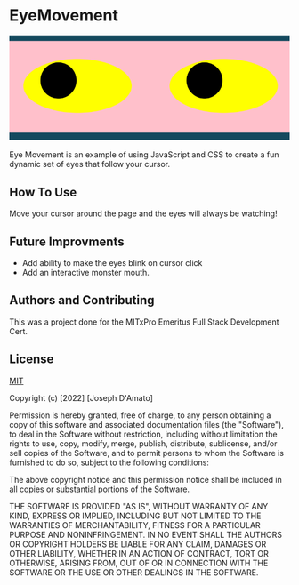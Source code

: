 # EyeMovement
![The eyes are watching you](/EyeMovementPreview.png)


Eye Movement is an example of using JavaScript and CSS to create a fun dynamic set of eyes that follow your cursor.

## How To Use
Move your cursor around the page and the eyes will always be watching!

## Future Improvments
- Add ability to make the eyes blink on cursor click
- Add an interactive monster mouth.

## Authors and Contributing
This was a project done for the MITxPro Emeritus Full Stack Development Cert.


## License
[MIT](https://choosealicense.com/licenses/mit/)

Copyright (c) [2022] [Joseph D'Amato]

Permission is hereby granted, free of charge, to any person obtaining a copy
of this software and associated documentation files (the "Software"), to deal
in the Software without restriction, including without limitation the rights
to use, copy, modify, merge, publish, distribute, sublicense, and/or sell
copies of the Software, and to permit persons to whom the Software is
furnished to do so, subject to the following conditions:

The above copyright notice and this permission notice shall be included in all
copies or substantial portions of the Software.

THE SOFTWARE IS PROVIDED "AS IS", WITHOUT WARRANTY OF ANY KIND, EXPRESS OR
IMPLIED, INCLUDING BUT NOT LIMITED TO THE WARRANTIES OF MERCHANTABILITY,
FITNESS FOR A PARTICULAR PURPOSE AND NONINFRINGEMENT. IN NO EVENT SHALL THE
AUTHORS OR COPYRIGHT HOLDERS BE LIABLE FOR ANY CLAIM, DAMAGES OR OTHER
LIABILITY, WHETHER IN AN ACTION OF CONTRACT, TORT OR OTHERWISE, ARISING FROM,
OUT OF OR IN CONNECTION WITH THE SOFTWARE OR THE USE OR OTHER DEALINGS IN THE
SOFTWARE.
